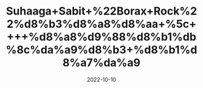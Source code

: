 ---
title: 'Suhaaga+Sabit+%22Borax+Rock%22%d8%b3%d8%a8%d8%aa+%5c++++%d8%a8%d9%88%d8%b1%db%8c%da%a9%d8%b3+%d8%b1%d8%a7%da%a9'
date: '2022-10-10' 
metatag: '' 
inventory: '0' 
draft: false 
# meta description 
shortDescripton: 'It+reduces+the+cholesterol+levels+in+the+blood+and+stimulates+the+natural+antioxidants.++It+promotes+uterine+functions+like+ova+secretion+and+menstruation+in+women+suffering+from+Polycystic+Ovary+Syndrome+(PCOS).'
description: 'Stone'
longdescription: ''
featured: True
# product Price
price: '40.0'
# Product Short Description
shortDescription: 'It+reduces+the+cholesterol+levels+in+the+blood+and+stimulates+the+natural+antioxidants.++It+promotes+uterine+functions+like+ova+secretion+and+menstruation+in+women+suffering+from+Polycystic+Ovary+Syndrome+(PCOS).'
productID: '48541277-9D2A-ED11-9968-005056B3A416'
type: 'products'
category: 'Stone' 
thumnailproduct: 'https://eraconnect.blob.core.windows.net/product-images/aminsaddiquidawakhana/48541277-9D2A-ED11-9968-005056B3A416.webp' 
images:
  - image: 'https://eraconnect.blob.core.windows.net/product-images/aminsaddiquidawakhana/48541277-9D2A-ED11-9968-005056B3A416.webp'  
Variants:
---